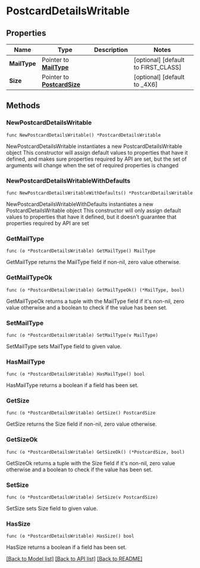 # PostcardDetailsWritable

## Properties

Name | Type | Description | Notes
------------ | ------------- | ------------- | -------------
**MailType** | Pointer to [**MailType**](MailType.md) |  | [optional] [default to FIRST_CLASS]
**Size** | Pointer to [**PostcardSize**](PostcardSize.md) |  | [optional] [default to _4X6]

## Methods

### NewPostcardDetailsWritable

`func NewPostcardDetailsWritable() *PostcardDetailsWritable`

NewPostcardDetailsWritable instantiates a new PostcardDetailsWritable object
This constructor will assign default values to properties that have it defined,
and makes sure properties required by API are set, but the set of arguments
will change when the set of required properties is changed

### NewPostcardDetailsWritableWithDefaults

`func NewPostcardDetailsWritableWithDefaults() *PostcardDetailsWritable`

NewPostcardDetailsWritableWithDefaults instantiates a new PostcardDetailsWritable object
This constructor will only assign default values to properties that have it defined,
but it doesn't guarantee that properties required by API are set

### GetMailType

`func (o *PostcardDetailsWritable) GetMailType() MailType`

GetMailType returns the MailType field if non-nil, zero value otherwise.

### GetMailTypeOk

`func (o *PostcardDetailsWritable) GetMailTypeOk() (*MailType, bool)`

GetMailTypeOk returns a tuple with the MailType field if it's non-nil, zero value otherwise
and a boolean to check if the value has been set.

### SetMailType

`func (o *PostcardDetailsWritable) SetMailType(v MailType)`

SetMailType sets MailType field to given value.

### HasMailType

`func (o *PostcardDetailsWritable) HasMailType() bool`

HasMailType returns a boolean if a field has been set.

### GetSize

`func (o *PostcardDetailsWritable) GetSize() PostcardSize`

GetSize returns the Size field if non-nil, zero value otherwise.

### GetSizeOk

`func (o *PostcardDetailsWritable) GetSizeOk() (*PostcardSize, bool)`

GetSizeOk returns a tuple with the Size field if it's non-nil, zero value otherwise
and a boolean to check if the value has been set.

### SetSize

`func (o *PostcardDetailsWritable) SetSize(v PostcardSize)`

SetSize sets Size field to given value.

### HasSize

`func (o *PostcardDetailsWritable) HasSize() bool`

HasSize returns a boolean if a field has been set.


[[Back to Model list]](../README.md#documentation-for-models) [[Back to API list]](../README.md#documentation-for-api-endpoints) [[Back to README]](../README.md)


